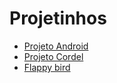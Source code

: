 <h1>Projetinhos</h1>

<ul> 
 <li><a href="https://houllp.github.io/HTML-CSS/Projetos/Curso em Vídeo/Projeto 1/">Projeto Android</a></li>
 <li><a href="https://houllp.github.io/HTML-CSS/Projetos/Curso em Vídeo/Projeto 2/">Projeto Cordel</a></li>
 <li><a href="https://github.com/Houllp/Mini-projetos//Javascript/Flappy bird/flappy.html"</a>Flappy bird</li>
</ul>

